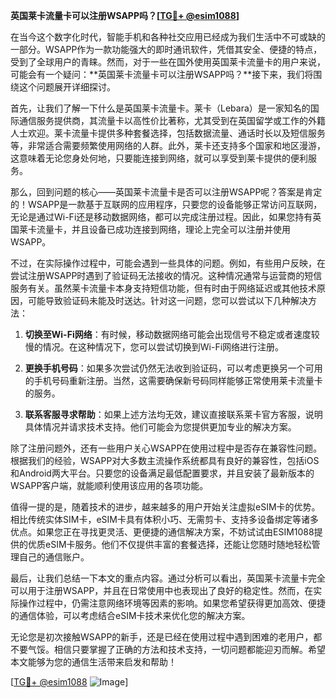 **英国莱卡流量卡可以注册WSAPP吗？[[TG💪+ @esim1088](https://t.me/s/esim1088)]**

在当今这个数字化时代，智能手机和各种社交应用已经成为我们生活中不可或缺的一部分。WSAPP作为一款功能强大的即时通讯软件，凭借其安全、便捷的特点，受到了全球用户的青睐。然而，对于一些在国外使用英国莱卡流量卡的用户来说，可能会有一个疑问：**英国莱卡流量卡可以注册WSAPP吗？**接下来，我们将围绕这个问题展开详细探讨。

首先，让我们了解一下什么是英国莱卡流量卡。莱卡（Lebara）是一家知名的国际通信服务提供商，其流量卡以高性价比著称，尤其受到在英国留学或工作的外籍人士欢迎。莱卡流量卡提供多种套餐选择，包括数据流量、通话时长以及短信服务等，非常适合需要频繁使用网络的人群。此外，莱卡还支持多个国家和地区漫游，这意味着无论您身处何地，只要能连接到网络，就可以享受到莱卡提供的便利服务。

那么，回到问题的核心——英国莱卡流量卡是否可以注册WSAPP呢？答案是肯定的！WSAPP是一款基于互联网的应用程序，只要您的设备能够正常访问互联网，无论是通过Wi-Fi还是移动数据网络，都可以完成注册过程。因此，如果您持有英国莱卡流量卡，并且设备已成功连接到网络，理论上完全可以注册并使用WSAPP。

不过，在实际操作过程中，可能会遇到一些具体的问题。例如，有些用户反映，在尝试注册WSAPP时遇到了验证码无法接收的情况。这种情况通常与运营商的短信服务有关。虽然莱卡流量卡本身支持短信功能，但有时由于网络延迟或其他技术原因，可能导致验证码未能及时送达。针对这一问题，您可以尝试以下几种解决方法：

1. **切换至Wi-Fi网络**：有时候，移动数据网络可能会出现信号不稳定或者速度较慢的情况。在这种情况下，您可以尝试切换到Wi-Fi网络进行注册。
   
2. **更换手机号码**：如果多次尝试仍然无法收到验证码，可以考虑更换另一个可用的手机号码重新注册。当然，这需要确保新号码同样能够正常使用莱卡流量卡的服务。

3. **联系客服寻求帮助**：如果上述方法均无效，建议直接联系莱卡官方客服，说明具体情况并请求技术支持。他们可能会为您提供更加专业的解决方案。

除了注册问题外，还有一些用户关心WSAPP在使用过程中是否存在兼容性问题。根据我们的经验，WSAPP对大多数主流操作系统都具有良好的兼容性，包括iOS和Android两大平台。只要您的设备满足最低配置要求，并且安装了最新版本的WSAPP客户端，就能顺利使用该应用的各项功能。

值得一提的是，随着技术的进步，越来越多的用户开始关注虚拟eSIM卡的优势。相比传统实体SIM卡，eSIM卡具有体积小巧、无需剪卡、支持多设备绑定等诸多优点。如果您正在寻找更灵活、更便捷的通信解决方案，不妨试试由ESIM1088提供的优质eSIM卡服务。他们不仅提供丰富的套餐选择，还能让您随时随地轻松管理自己的通信账户。

最后，让我们总结一下本文的重点内容。通过分析可以看出，英国莱卡流量卡完全可以用于注册WSAPP，并且在日常使用中也表现出了良好的稳定性。然而，在实际操作过程中，仍需注意网络环境等因素的影响。如果您希望获得更加高效、便捷的通信体验，可以考虑结合eSIM卡技术来优化您的解决方案。

无论您是初次接触WSAPP的新手，还是已经在使用过程中遇到困难的老用户，都不要气馁。相信只要掌握了正确的方法和技术支持，一切问题都能迎刃而解。希望本文能够为您的通信生活带来启发和帮助！

[[TG💪+ @esim1088](https://t.me/s/esim1088) ![Image](https://i.postimg.cc/4NQfJmqS/Snipaste-2025-05-13-00-14-12.png)]